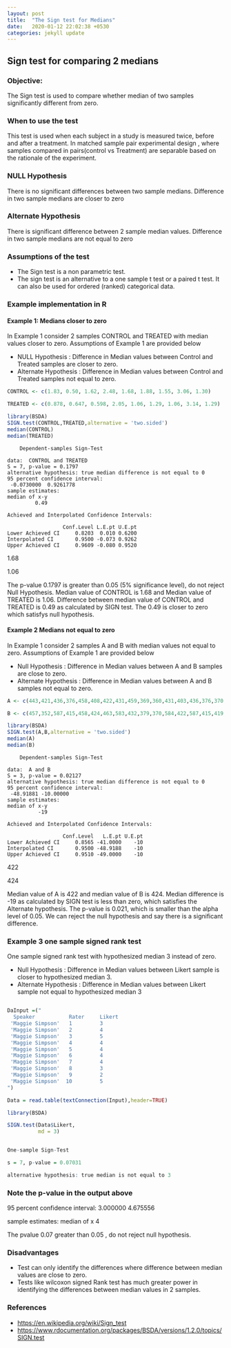 ```yaml
---
layout: post
title:  "The Sign test for Medians"
date:   2020-01-12 22:02:38 +0530
categories: jekyll update
---
```


## Sign test for comparing 2 medians

### Objective:

The Sign test is used to compare whether median of two samples significantly different from zero.

### When to use the test

This test is used when each subject in a study is measured twice, before and after a treatment. 
In matched sample pair experimental design , where samples compared in pairs(control vs Treatment) are separable based on the rationale of the experiment.

### NULL Hypothesis
There is no significant differences between two sample medians. Difference in two sample medians are closer to zero

### Alternate Hypothesis
There is significant difference between 2 sample median values. Difference in two sample medians are not equal to zero

### Assumptions of the test
- The Sign test is a non parametric test. 
- The sign test is an alternative to a one sample t test or a paired t test. It can also be used for ordered (ranked) categorical data. 

### Example implementation in R

#### Example 1: Medians closer to zero

In Example 1 consider 2 samples CONTROL and TREATED with median values closer to zero. Assumptions of Example 1 are provided below

- NULL Hypothesis : Difference in Median values between Control and Treated samples are closer to zero.
- Alternate Hypothesis :  Difference in Median values between Control and Treated samples not equal to zero.


```R
CONTROL <- c(1.83, 0.50, 1.62, 2.48, 1.68, 1.88, 1.55, 3.06, 1.30)
```


```R
TREATED <- c(0.878, 0.647, 0.598, 2.05, 1.06, 1.29, 1.06, 3.14, 1.29)
```


```R
library(BSDA)
SIGN.test(CONTROL,TREATED,alternative = 'two.sided')
median(CONTROL)
median(TREATED)
```


    
    	Dependent-samples Sign-Test
    
    data:  CONTROL and TREATED
    S = 7, p-value = 0.1797
    alternative hypothesis: true median difference is not equal to 0
    95 percent confidence interval:
     -0.0730000  0.9261778
    sample estimates:
    median of x-y 
             0.49 
    
    Achieved and Interpolated Confidence Intervals: 
    
                      Conf.Level L.E.pt U.E.pt
    Lower Achieved CI     0.8203  0.010 0.6200
    Interpolated CI       0.9500 -0.073 0.9262
    Upper Achieved CI     0.9609 -0.080 0.9520




1.68



1.06


The p-value 0.1797 is greater than 0.05 (5% significance level), do not reject Null Hypothesis. Median value of CONTROL is 1.68 and Median value of TREATED is 1.06. Difference between median value of CONTROL and TREATED is 0.49 as calculated by SIGN test. The 0.49 is closer to zero which satisfys null hypothesis.

#### Example 2 Medians not equal to zero

In Example 1 consider 2 samples A and B with median values not equal to zero. Assumptions of Example 1 are provided below

- Null Hypothesis : Difference in Median values between A and B samples are close to zero.
- Alternate Hypothesis :  Difference in Median values between A and B samples not  equal to zero.
```R
A <- c(443,421,436,376,458,408,422,431,459,369,360,431,403,436,376,370,443)
```


```R
B <- c(457,352,587,415,458,424,463,583,432,379,370,584,422,587,415,419,57)
```


```R
library(BSDA)
SIGN.test(A,B,alternative = 'two.sided')
median(A)
median(B)
```


    
    	Dependent-samples Sign-Test
    
    data:  A and B
    S = 3, p-value = 0.02127
    alternative hypothesis: true median difference is not equal to 0
    95 percent confidence interval:
     -48.91881 -10.00000
    sample estimates:
    median of x-y 
              -19 
    
    Achieved and Interpolated Confidence Intervals: 
    
                      Conf.Level   L.E.pt U.E.pt
    Lower Achieved CI     0.8565 -41.0000    -10
    Interpolated CI       0.9500 -48.9188    -10
    Upper Achieved CI     0.9510 -49.0000    -10




422



424


Median value of A is 422 and median value of B is 424. Median difference is -19  as calculated by SIGN test is less than zero, which satisfies the Alternate hypothesis.  The p-value is 0.021, which is smaller than the alpha level of 0.05. We can reject the null hypothesis and say there is a significant difference.

### Example 3 one sample signed rank test 

One sample signed rank test with hypothesized median 3 instead of zero.

- Null Hypothesis : Difference in Median values between Likert sample is closer to hypothesized median 3.
- Alternate Hypothesis : Difference in Median values between Likert sample not equal to hypothesized median 3

```R

DaInput =("
  Speaker           Rater     Likert
 'Maggie Simpson'   1         3
 'Maggie Simpson'   2         4
 'Maggie Simpson'   3         5
 'Maggie Simpson'   4         4
 'Maggie Simpson'   5         4
 'Maggie Simpson'   6         4
 'Maggie Simpson'   7         4
 'Maggie Simpson'   8         3
 'Maggie Simpson'   9         2
 'Maggie Simpson'  10         5
")

Data = read.table(textConnection(Input),header=TRUE)

library(BSDA)

SIGN.test(Data$Likert,
          md = 3)


One-sample Sign-Test

s = 7, p-value = 0.07031

alternative hypothesis: true median is not equal to 3

```

   ### Note the p-value in the output above

95 percent confidence interval:
 3.000000 4.675556

sample estimates:
median of x 
4

The pvalue 0.07 greater than 0.05 , do not reject null hypothesis. 

### Disadvantages

- Test can only identify the differences where difference between median values are close to zero.
- Tests like wilcoxon signed Rank test has much greater power in identifying the differences between median values in 2 samples.

### References
- https://en.wikipedia.org/wiki/Sign_test
- https://www.rdocumentation.org/packages/BSDA/versions/1.2.0/topics/SIGN.test

